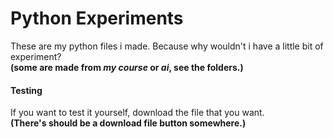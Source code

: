 # Python Experiments
These are my python files i made. Because why wouldn't i have a little bit of experiment?  
**(some are made from _my course_ or _ai_, see the folders.)**

#### Testing
If you want to test it yourself, download the file that you want.  
**(There's should be a download file button somewhere.)**